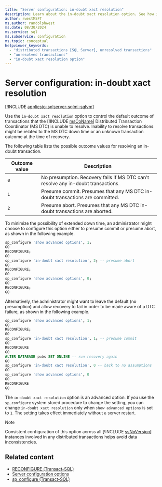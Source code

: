 ```yaml
---
title: "Server configuration: in-doubt xact resolution"
description: Learn about the in-doubt xact resolution option. See how it determines the default outcome for in-doubt transactions in SQL Server.
author: rwestMSFT
ms.author: randolphwest
ms.date: 08/30/2024
ms.service: sql
ms.subservice: configuration
ms.topic: conceptual
helpviewer_keywords:
  - "distributed transactions [SQL Server], unresolved transactions"
  - "unresolved transactions"
  - "in-doubt xact resolution option"
---
```

# Server configuration: in-doubt xact resolution

[!INCLUDE [appliesto-sqlserver-sqlmi-sqlvm](../../includes/applies-to-version/appliesto-sqlserver-sqlmi-sqlvm.md)]

Use the `in-doubt xact resolution` option to control the default outcome of transactions that the [!INCLUDE [msCoName](../../includes/msconame-md.md)] Distributed Transaction Coordinator (MS DTC) is unable to resolve. Inability to resolve transactions might be related to the MS DTC down time or an unknown transaction outcome at the time of recovery.

The following table lists the possible outcome values for resolving an in-doubt transaction.

| Outcome value | Description |
| --- | --- |
| `0` | No presumption. Recovery fails if MS DTC can't resolve any in-doubt transactions. |
| `1` | Presume commit. Presumes that any MS DTC in-doubt transactions are committed. |
| `2` | Presume abort. Presumes that any MS DTC in-doubt transactions are aborted. |

To minimize the possibility of extended down time, an administrator might choose to configure this option either to presume commit or presume abort, as shown in the following example.

```sql
sp_configure 'show advanced options', 1;
GO
RECONFIGURE;
GO
sp_configure 'in-doubt xact resolution', 2; -- presume abort
GO
RECONFIGURE;
GO
sp_configure 'show advanced options', 0;
GO
RECONFIGURE;
GO
```

Alternatively, the administrator might want to leave the default (no presumption) and allow recovery to fail in order to be made aware of a DTC failure, as shown in the following example.

```sql
sp_configure 'show advanced options', 1;
GO
RECONFIGURE;
GO
sp_configure 'in-doubt xact resolution', 1; -- presume commit
GO
RECONFIGURE
GO
ALTER DATABASE pubs SET ONLINE -- run recovery again
GO
sp_configure 'in-doubt xact resolution', 0 -- back to no assumptions
GO
sp_configure 'show advanced options', 0
GO
RECONFIGURE
GO
```

The `in-doubt xact resolution` option is an advanced option. If you use the `sp_configure` system stored procedure to change the setting, you can change `in-doubt xact resolution` only when `show advanced options` is set to `1`. The setting takes effect immediately without a server restart.

> [!NOTE]  
> Consistent configuration of this option across all [!INCLUDE [ssNoVersion](../../includes/ssnoversion-md.md)] instances involved in any distributed transactions helps avoid data inconsistencies.

## Related content

- [RECONFIGURE (Transact-SQL)](../../t-sql/language-elements/reconfigure-transact-sql.md)
- [Server configuration options](server-configuration-options-sql-server.md)
- [sp_configure (Transact-SQL)](../../relational-databases/system-stored-procedures/sp-configure-transact-sql.md)
